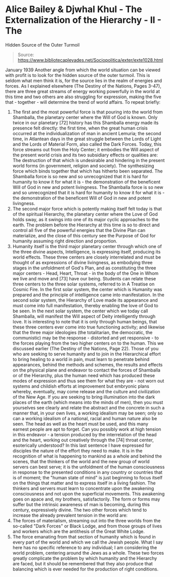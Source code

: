 # Alice Bailey & Djwhal Khul - The Externalization of the Hierarchy - II - The
Hidden Source of the Outer Turmoil

> Source: https://www.bibliotecapleyades.net/Sociopolitica/exter/exte1028.html

January 1939
Another angle from which the world situation can be viewed with profit is to look for the hidden source of the outer turmoil. This is seldom what men think it is, for the source lies in the realm of energies and forces. As I explained elsewhere (The Destiny of the Nations, Pages 3-47), there are three great streams of energy working powerfully in the world at this time and two others are also struggling for expression, making the five that - together - will determine the trend of world affairs. To repeat briefly:
1. The first and the most powerful force is that pouring into the world from Shamballa, the planetary center where the Will of God is known. Only twice in our planetary [72] history has this Shamballa energy made its presence felt directly: the first time, when the great human crisis occurred at the individualization of man in ancient Lemuria; the second time, in Atlantean days in the great struggle between the Lords of Light and the Lords of Material Form, also called the Dark Forces. Today, this force streams out from the Holy Center; it embodies the Will aspect of the present world crisis and its two subsidiary effects or qualities are: The destruction of that which is undesirable and hindering in the present world forms (in government, religion and society). The synthesizing force which binds together that which has hitherto been separated. The Shamballa force is so new and so unrecognized that it is hard for humanity to know it for what it is - the demonstration of the beneficent Will of God in new and potent livingness.
The Shamballa force is so new and so unrecognized that it is hard for humanity to know it for what it is - the demonstration of the beneficent Will of God in new and potent livingness.
2. The second major force which is potently making itself felt today is that of the spiritual Hierarchy, the planetary center where the Love of God holds sway, as it swings into one of its major cyclic approaches to the earth. The problem before the Hierarchy at this time is so to direct and control all five of the powerful energies that the Divine Plan can materialize, and the close of this century see the Purpose of God for humanity assuming right direction and proportion.
3. Humanity itself is the third major planetary center through which one of the three divine aspects, Intelligence, is expressing itself, producing its world effects.
These three centers are closely interrelated and must be thought of as expressions of divine livingness, as embodying three stages in the unfoldment of God's Plan, and as constituting the three major centers - Head, Heart, Throat - in the body of the One in Whom we live and move and [73] have our being. Students can relate these three centers to the three solar systems, referred to in A Treatise on Cosmic Fire. In the first solar system, the center which is Humanity was prepared and the principle of intelligence came into manifestation. In the second solar system, the Hierarchy of Love made its appearance and must come into full manifestation, thereby enabling the love of God to be seen. In the next solar system, the center which we today call Shamballa, will manifest the Will aspect of Deity intelligently through love. It is interesting to note that it is only through human beings, that these three centers ever come into true functioning activity; and likewise that the three major ideologies (the totalitarian, the democratic, the communistic) may be the response - distorted and yet responsive - to the forces playing from the two higher centers on to the human. This we discussed earlier (The Destiny of the Nations, Page 22).
Those of you who are seeking to serve humanity and to join in the Hierarchical effort to bring healing to a world in pain, must learn to penetrate behind appearances, behind the methods and schemes, the results and effects on the physical plane and endeavor to contact the forces of Shamballa or of the Hierarchy, plus the human need which has produced these modes of expression and thus see them for what they are - not worn out systems and childish efforts at improvement but embryonic plans whereby, eventually, may come release and the culture and civilization of the New Age. If you are seeking to bring illumination into the dark places of the earth (which means into the minds of men), then you must yourselves see clearly and relate the abstract and the concrete in such a manner that, in your own lives, a working idealism may be seen; only so can a working idealism of a national, racial and human nature also be seen. The head as well as the heart must be used, and this many earnest people are apt to forget. Can you possibly work at high tension in this endeavor - a tension produced by the interrelation of the head and the heart, working out creatively through the [74] throat center, esoterically understood? In this last sentence I have expressed for disciples the nature of the effort they need to make.
It is in the recognition of what is happening to mankind as a whole and behind the scenes, that the thinkers of the world and the new group of world servers can best serve; it is the unfoldment of the human consciousness in response to the presented conditions in any country or countries that is of moment; the "human state of mind" is just beginning to focus itself on the things that matter and to express itself in a living fashion. The thinkers and servers must learn to concentrate upon the awakening consciousness and not upon the superficial movements. This awakening goes on apace and, my brothers, satisfactorily. The form or forms may suffer but the intrinsic awareness of man is becoming, during this century, expressively divine.
The two other forces which tend to increase the already prevalent tension in the world are:
4. The forces of materialism, streaming out into the three worlds from the so-called "Dark Forces" or Black Lodge, and from those groups of lives and workers which are the antithesis of the Great White Lodge.
5. The force emanating from that section of humanity which is found in every part of the world and which we call the Jewish people. What I say here has no specific reference to any individual; I am considering the world problem, centering around the Jews as a whole.
These two forces greatly complicate the problem by which humanity and the Hierarchy are faced, but it should be remembered that they also produce that balancing which is ever needed for the production of right conditions.
